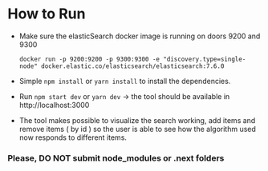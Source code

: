 # How to Run 

 - Make sure the elasticSearch docker image is running on doors 9200 and 9300 

    ```docker run -p 9200:9200 -p 9300:9300 -e "discovery.type=single-node" docker.elastic.co/elasticsearch/elasticsearch:7.6.0```
    
 - Simple `npm install` or `yarn install` to install the dependencies.
 - Run `npm start dev` or `yarn dev` -> the tool should be available in http://localhost:3000
 - The tool makes possible to visualize the search working, add items and remove items ( by id ) so the user is able to see how the algorithm used now responds to different items.

### Please, DO NOT submit node_modules or .next folders

